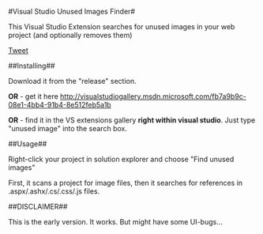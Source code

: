#Visual Studio Unused Images Finder#

This Visual Studio Extension searches for unused images in your web project (and optionally removes them)

[Tweet](http://twitter.com/share?url=https://github.com/jitbit/vs-unused-image-finder&text=VS%20unused%20images%20finder&via=jitbit&related=jitbit)

##Installing##

Download it from the "release" section.

**OR** - get it here http://visualstudiogallery.msdn.microsoft.com/fb7a9b9c-08e1-4bb4-91b4-8e512feb5a1b

**OR** - find it in the VS extensions gallery **right within visual studio**. Just type "unused image" into the search box.

##Usage##

Right-click your project in solution explorer and choose "Find unused images"

First, it scans a project for image files, then it searches for references in .aspx/.ashx/.cs/.css/.js files.

##DISCLAIMER##

This is the early version. It works. But might have some UI-bugs...
